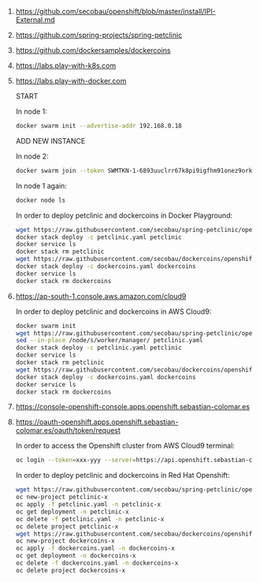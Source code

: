 1. https://github.com/secobau/openshift/blob/master/install/IPI-External.md
1. https://github.com/spring-projects/spring-petclinic
1. https://github.com/dockersamples/dockercoins
1. https://labs.play-with-k8s.com
1. https://labs.play-with-docker.com

   START
   
   In node 1:
   ```bash
   docker swarm init --advertise-addr 192.168.0.18
   ```
   ADD NEW INSTANCE
   
   In node 2:
   ```bash
   docker swarm join --token SWMTKN-1-6893uuclrr67k8pi9igfhm91onez9orkco7rlin260192ojkl1-bj2bj4bxjfbzn32d39ajjnwuf 192.168.0.18:2377
   ```
   In node 1 again:
   ```bash
   docker node ls
   ```
   In order to deploy petclinic and dockercoins in Docker Playground:
   ```bash
   wget https://raw.githubusercontent.com/secobau/spring-petclinic/openshift/etc/docker/swarm/petclinic.yaml
   docker stack deploy -c petclinic.yaml petclinic
   docker service ls
   docker stack rm petclinic
   wget https://raw.githubusercontent.com/secobau/dockercoins/openshift/etc/docker/swarm/dockercoins.yaml
   docker stack deploy -c dockercoins.yaml dockercoins
   docker service ls
   docker stack rm dockercoins
   ```
1. https://ap-south-1.console.aws.amazon.com/cloud9
   
   In order to deploy petclinic and dockercoins in AWS Cloud9:
   ```bash
   docker swarm init
   wget https://raw.githubusercontent.com/secobau/spring-petclinic/openshift/etc/docker/swarm/petclinic.yaml
   sed --in-place /node/s/worker/manager/ petclinic.yaml
   docker stack deploy -c petclinic.yaml petclinic
   docker service ls
   docker stack rm petclinic
   wget https://raw.githubusercontent.com/secobau/dockercoins/openshift/etc/docker/swarm/dockercoins.yaml
   docker stack deploy -c dockercoins.yaml dockercoins
   docker service ls
   docker stack rm dockercoins
   ``` 
1. https://console-openshift-console.apps.openshift.sebastian-colomar.es
1. https://oauth-openshift.apps.openshift.sebastian-colomar.es/oauth/token/request

   In order to access the Openshift cluster from AWS Cloud9 terminal:
   ```bash
   oc login --token=xxx-yyy --server=https://api.openshift.sebastian-colomar.es:6443
   ```   
   In order to deploy petclinic and dockercoins in Red Hat Openshift:
   ```bash
   wget https://raw.githubusercontent.com/secobau/spring-petclinic/openshift/etc/docker/kubernetes/petclinic.yaml
   oc new-project petclinic-x
   oc apply -f petclinic.yaml -n petclinic-x   
   oc get deployment -n petclinic-x
   oc delete -f petclinic.yaml -n petclinic-x
   oc delete project petclinic-x
   wget https://raw.githubusercontent.com/secobau/dockercoins/openshift/etc/docker/kubernetes/dockercoins.yaml
   oc new-project dockercoins-x
   oc apply -f dockercoins.yaml -n dockercoins-x
   oc get deployment -n dockercoins-x
   oc delete -f dockercoins.yaml -n dockercoins-x
   oc delete project dockercoins-x
   ```
   
